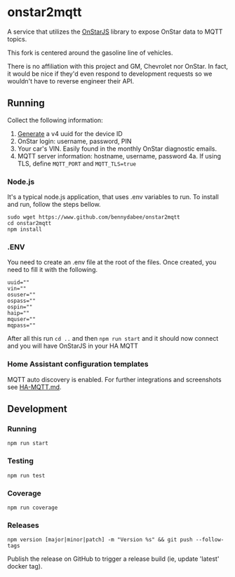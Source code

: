 # onstar2mqtt
A service that utilizes the [OnStarJS](https://github.com/samrum/OnStarJS) library to expose OnStar data to MQTT topics.

This fork is centered around the gasoline line of vehicles. 

There is no affiliation with this project and GM, Chevrolet nor OnStar. In fact, it would be nice if they'd even respond to development requests so we wouldn't have to reverse engineer their API.

## Running
Collect the following information:
1. [Generate](https://www.uuidgenerator.net/version4) a v4 uuid for the device ID
2. OnStar login: username, password, PIN
3. Your car's VIN. Easily found in the monthly OnStar diagnostic emails.
4. MQTT server information: hostname, username, password
    4a. If using TLS, define `MQTT_PORT` and `MQTT_TLS=true`

### Node.js
It's a typical node.js application, that uses .env variables to run. To install and run, follow the steps bellow. 
```  
sudo wget https://www.github.com/bennydabee/onstar2mqtt  
cd onstar2mqtt  
npm install  
```  

### .ENV
You need to create an .env file at the root of the files. 
Once created, you need to fill it with the following. 
```
uuid=""
vin=""
osuser=""
ospass=""
ospin=""
haip=""
mquser=""
mqpass=""
```
After all this run `cd ..` and then `npm run start` and it should now connect and you will have OnStarJS in your HA MQTT  


### Home Assistant configuration templates
MQTT auto discovery is enabled. For further integrations and screenshots see [HA-MQTT.md](HA-MQTT.md).

## Development
### Running
`npm run start`
### Testing
`npm run test`
### Coverage
`npm run coverage`
### Releases
`npm version [major|minor|patch] -m "Version %s" && git push --follow-tags`

Publish the release on GitHub to trigger a release build (ie, update 'latest' docker tag).
